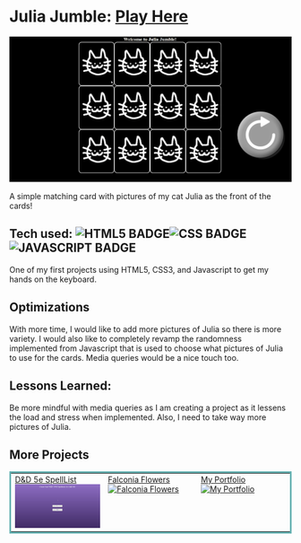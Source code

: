 # Julia Jumble: <a href="https://julia-jumble.netlify.app/" target="_blank">Play Here</a>
<a href="https://julia-jumble.netlify.app/" target="_blank"><img src="https://github.com/PiantaSE/PiantaSE/raw/main/images/jj.gif" /></a>

A simple matching card with pictures of my cat Julia as the front of the cards!

## Tech used: ![HTML5 BADGE](https://img.shields.io/static/v1?label=|&message=HTML5&color=23555f&style=plastic&logo=html5)![CSS BADGE](https://img.shields.io/static/v1?label=|&message=CSS3&color=285f65&style=plastic&logo=css3)![JAVASCRIPT BADGE](https://img.shields.io/static/v1?label=|&message=JAVASCRIPT&color=3c7f5d&style=plastic&logo=javascript)

One of my first projects using HTML5, CSS3, and Javascript to get my hands on the keyboard.

## Optimizations
With more time, I would like to add more pictures of Julia so there is more variety. I would also like to completely revamp the randomness implemented from Javascript that is used to choose what pictures of Julia to use for the cards. Media queries would be a nice touch too.

## Lessons Learned:

Be more mindful with media queries as I am creating a project as it lessens the load and stress when implemented. Also, I need to take way more pictures of Julia.





## More Projects



<table bordercolor="#66b2b2">
  
  <tr>
    <td width="33.3%" valign="top">
<a target="_blank" href="https://tidal-relieved-parent.glitch.me/"> D&D 5e SpellList</a>
        <br />
      <a target="_blank" href="https://tidal-relieved-parent.glitch.me/">
            <img src="https://github.com/PiantaSE/PiantaSE/raw/main/images/dnd.gif" width="100%"  alt="D&D 5e SpellList"/>
        </a>
    </td>
    <td width="33.3%" valign="top">
<a target="_blank" href="https://github.com/PiantaSE/Falconia-Flowers">Falconia Flowers</a>
      <br />
        <a target="_blank" href="https://github.com/PiantaSE/Falconia-Flowers">
          <img src="https://github.com/PiantaSE/PiantaSE/raw/main/images/ff.gif" width="100%" alt="Falconia Flowers"/>
        </a>
    </td>
    <td width="33.3%" valign="top">
<a target="_blank" href="https://github.com/PiantaSE/portfolio">My Portfolio</a>
        <br />
        <a target="_blank" href="https://github.com/PiantaSE/portfolio">
          <img src="https://github.com/PiantaSE/PiantaSE/raw/main/images/portfolio.gif" width="100%" alt="My Portfolio"/>
        </a>
    </td>
  </tr>
</table>
